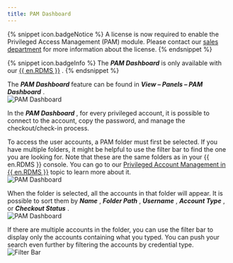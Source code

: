 ```yaml
---
title: PAM Dashboard
---
```

{% snippet icon.badgeNotice %} 
A license is now required to enable the Privileged Access Management (PAM) module. Please contact our [sales department](mailto:sales@devolutions.net) for more information about the license. 
{% endsnippet %}
 
{% snippet icon.badgeInfo %} 
The ***PAM Dashboard*** is only available with our [{{ en.RDMS }}](https://devolutions.net/server) . 
{% endsnippet %}
 
The ***PAM Dashboard*** feature can be found in ***View – Panels – PAM Dashboard*** .  
![PAM Dashboard](/img/en/rdm/windows/RDMWin2053.png) 

In the ***PAM Dashboard*** , for every privileged account, it is possible to connect to the account, copy the password, and manage the checkout/check-in process.  

To access the user accounts, a PAM folder must first be selected. If you have multiple folders, it might be helpful to use the filter bar to find the one you are looking for. Note that these are the same folders as in your {{ en.RDMS }} console. You can go to our [Privileged Account Management in {{ en.RDMS }}](/server/privileged-access-management/) topic to learn more about it.  
![PAM Dashboard](/img/en/rdm/windows/RDMWin2054.png) 

When the folder is selected, all the accounts in that folder will appear. It is possible to sort them by ***Name*** , ***Folder Path*** , ***Username*** , ***Account Type*** , or ***Checkout Status*** .  
![PAM Dashboard](/img/en/rdm/windows/RDMWin2055.png) 

If there are multiple accounts in the folder, you can use the filter bar to display only the accounts containing what you typed. You can push your search even further by filtering the accounts by credential type.  
![Filter Bar](/img/en/rdm/windows/RDMWin2056.png) 
